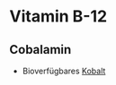 # Vitamin B-12
## Cobalamin
- Bioverfügbares [Kobalt](../../../Datenbank%20Elemente%20Des%20Periodensystems/Kobalt.md)